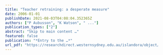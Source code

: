 ```yaml
---
title: "Teacher retraining: a desperate measure"
date: 2006-01-01
publishDate: 2021-08-03T04:08:04.352365Z
authors: ["P Aubusson", "K Watson", " ..."]
publication_types: ["2"]
abstract: "Skip to main content …"
featured: false
publication: "*Entry to the …*"
url_pdf: "https://researchdirect.westernsydney.edu.au/islandora/object/uws:3212/"
---
```


